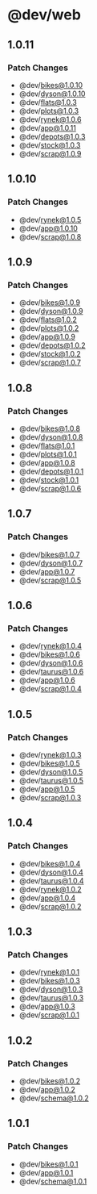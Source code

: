 # @dev/web

## 1.0.11

### Patch Changes

- @dev/bikes@1.0.10
- @dev/dyson@1.0.10
- @dev/flats@1.0.3
- @dev/plots@1.0.3
- @dev/rynek@1.0.6
- @dev/app@1.0.11
- @dev/depots@1.0.3
- @dev/stock@1.0.3
- @dev/scrap@1.0.9

## 1.0.10

### Patch Changes

- @dev/rynek@1.0.5
- @dev/app@1.0.10
- @dev/scrap@1.0.8

## 1.0.9

### Patch Changes

- @dev/bikes@1.0.9
- @dev/dyson@1.0.9
- @dev/flats@1.0.2
- @dev/plots@1.0.2
- @dev/app@1.0.9
- @dev/depots@1.0.2
- @dev/stock@1.0.2
- @dev/scrap@1.0.7

## 1.0.8

### Patch Changes

- @dev/bikes@1.0.8
- @dev/dyson@1.0.8
- @dev/flats@1.0.1
- @dev/plots@1.0.1
- @dev/app@1.0.8
- @dev/depots@1.0.1
- @dev/stock@1.0.1
- @dev/scrap@1.0.6

## 1.0.7

### Patch Changes

- @dev/bikes@1.0.7
- @dev/dyson@1.0.7
- @dev/app@1.0.7
- @dev/scrap@1.0.5

## 1.0.6

### Patch Changes

- @dev/rynek@1.0.4
- @dev/bikes@1.0.6
- @dev/dyson@1.0.6
- @dev/taurus@1.0.6
- @dev/app@1.0.6
- @dev/scrap@1.0.4

## 1.0.5

### Patch Changes

- @dev/rynek@1.0.3
- @dev/bikes@1.0.5
- @dev/dyson@1.0.5
- @dev/taurus@1.0.5
- @dev/app@1.0.5
- @dev/scrap@1.0.3

## 1.0.4

### Patch Changes

- @dev/bikes@1.0.4
- @dev/dyson@1.0.4
- @dev/taurus@1.0.4
- @dev/rynek@1.0.2
- @dev/app@1.0.4
- @dev/scrap@1.0.2

## 1.0.3

### Patch Changes

- @dev/rynek@1.0.1
- @dev/bikes@1.0.3
- @dev/dyson@1.0.3
- @dev/taurus@1.0.3
- @dev/app@1.0.3
- @dev/scrap@1.0.1

## 1.0.2

### Patch Changes

- @dev/bikes@1.0.2
- @dev/app@1.0.2
- @dev/schema@1.0.2

## 1.0.1

### Patch Changes

- @dev/bikes@1.0.1
- @dev/app@1.0.1
- @dev/schema@1.0.1
